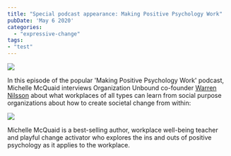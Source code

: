 ```yaml
---
title: "Special podcast appearance: Making Positive Psychology Work"
pubDate: 'May 6 2020'
categories: 
  - "expressive-change"
tags:
- "test"
---
```


![](https://organizationunbound.org/wp-content/uploads/2020/05/169PosPsychology-Podcast_Full-3.jpg)

In this episode of the popular 'Making Positive Psychology Work' podcast, Michelle McQuaid interviews Organization Unbound co-founder [Warren Nilsson](https://organizationunbound.org/warren-nilsson/) about what workplaces of all types can learn from social purpose organizations about how to create societal change from within:

[![](https://organizationunbound.org/wp-content/uploads/2020/05/Screen-Shot-2020-05-06-at-12.51.55-PM.jpg)](https://www.michellemcquaid.com/podcast/does-your-workplace-walk-its-talk-podcast-with-warren-nilsson/)

Michelle McQuaid is a best-selling author, workplace well-being teacher and playful change activator who explores the ins and outs of positive psychology as it applies to the workplace.
